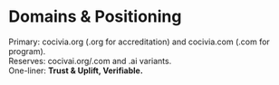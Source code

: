 # Domains & Positioning
Primary: cocivia.org (.org for accreditation) and cocivia.com (.com for program).  
Reserves: cocivai.org/.com and .ai variants.  
One-liner: **Trust & Uplift, Verifiable.**

